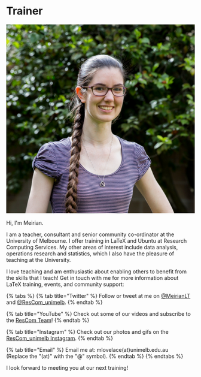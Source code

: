 # Trainer

![Meirian Lovelace-Tozer](../.gitbook/assets/meirian_old_quad.jpg)

Hi, I'm Meirian.

I am a teacher, consultant and senior community co-ordinator at the University of Melbourne. I offer training in LaTeX and Ubuntu at Research Computing Services. My other areas of interest include data analysis, operations research and statistics, which I also have the pleasure of teaching at the University.

I love teaching and am enthusiastic about enabling others to benefit from the skills that I teach! Get in touch with me for more information about LaTeX training, events, and community support:

{% tabs %}
{% tab title="Twitter" %}
Follow or tweet at me on [@MeirianLT](www.twitter.com/MeirianLT) and [@ResCom\_unimelb](https://twitter.com/ResCom_unimelb).
{% endtab %}

{% tab title="YouTube" %}
Check out some of our videos and subscribe to the [ResCom Team](https://www.youtube.com/channel/UCGWU-ESE1j2vCJTACZHHLGQ)!
{% endtab %}

{% tab title="Instagram" %}
Check out our photos and gifs on the [ResCom\_unimelb Instagram](https://www.instagram.com/rescom_unimelb).
{% endtab %}

{% tab title="Email" %}
Email me at: mlovelace\(at\)unimelb.edu.au  
\(Replace the "\(at\)" with the "@" symbol\).
{% endtab %}
{% endtabs %}

I look forward to meeting you at our next training!

